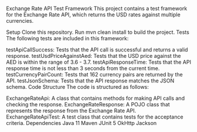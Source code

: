Exchange Rate API Test Framework
This project contains a test framework for the Exchange Rate API, which returns the USD rates against multiple currencies.

Setup
Clone this repository.
Run mvn clean install to build the project.
Tests
The following tests are included in this framework:

testApiCallSuccess: Tests that the API call is successful and returns a valid response.
testUsdPriceAgainstAed: Tests that the USD price against the AED is within the range of 3.6 - 3.7.
testApiResponseTime: Tests that the API response time is not less than 3 seconds from the current time.
testCurrencyPairCount: Tests that 162 currency pairs are returned by the API.
testJsonSchema: Tests that the API response matches the JSON schema.
Code Structure
The code is structured as follows:

ExchangeRateApi: A class that contains methods for making API calls and checking the response.
ExchangeRateResponse: A POJO class that represents the response from the Exchange Rate API.
ExchangeRateApiTest: A test class that contains tests for the acceptance criteria.
Dependencies
Java 11
Maven
JUnit 5
OkHttp
Jackson